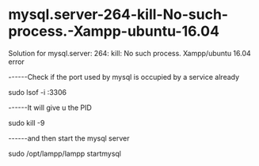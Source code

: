 # mysql.server-264-kill-No-such-process.-Xampp-ubuntu-16.04
Solution for mysql.server: 264: kill: No such process. Xampp/ubuntu 16.04 error




------Check if the port used by mysql is occupied by a service already

sudo lsof -i :3306


------It will give u the PID

sudo kill -9 <PID>


------and then start the mysql server 

sudo /opt/lampp/lampp startmysql

